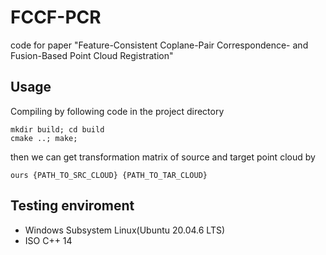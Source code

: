 # FCCF-PCR
code for paper "Feature-Consistent Coplane-Pair Correspondence- and Fusion-Based Point Cloud Registration"
## Usage
Compiling by following code in the project directory
```
mkdir build; cd build
cmake ..; make;
```
then we can get transformation matrix of source and target point cloud by
```
ours {PATH_TO_SRC_CLOUD} {PATH_TO_TAR_CLOUD}
```
## Testing enviroment
* Windows Subsystem Linux(Ubuntu 20.04.6 LTS)
* ISO C++ 14
